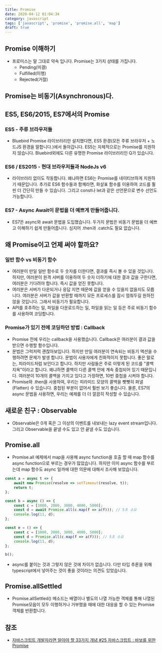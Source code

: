 ```yaml
---
title: Promise
date: 2020-04-12 01:04:34
category: javascript
tags: ['javascript', 'promise', 'promise.all', 'map']
draft: true
---
```


## Promise 이해하기

- 프로미스는 말 그대로 약속 입니다. Promise는 3가지 상태를 가집니다.
  - Pending(미결)
  - Fulfilled(이행)
  - Rejected(거절)

## Promise는 비동기(Asynchronous)다.

## ES5, ES6/2015, ES7에서의 Promise

### ES5 - 주류 브라우저들

- Bluebird Promise 라이브러리만 설치했다면, ES5 환경(모든 주류 브라우저 + 노드JS 환경을 말합니다.)에서 돌아갑니다. ES5는 자체적으로는 Promise를 지원하지 않습니다. Bluebird외에도 다른 유명한 Promise 라이브러리인 Q가 있습니다.

### ES6 / ES2015 - 현대 브라우저들과 NodeJs v6

- 라이브러리 없이도 작동합니다. 왜냐하면 ES6는 Promise를 네이티브하게 지원하기 때문입니다. 추가로 ES6 함수들과 함께라면, 화살표 함수를 이용하여 코드를 훨씬 더 간단히 만들 수 있습니다. 그리고 const나 let과 같은 선언문으로 변수 선언도 가능합니다.

### ES7 - Async Await이 문법을 더 예쁘게 만들어줍니다.

- ES7은 async와 await 문법을 도입했습니다. 두가지 문법은 비동기 문법을 더 예쁘고 이해하기 쉽게 만들어줍니다. 심지어 .then과 .catch도 필요 없습니다.

## 왜 Promise이고 언제 써야 할까요?

### 일반 함수 vs 비동기 함수

- 여러분이 만일 일반 함수로 두 숫자를 더한다면, 결과를 즉시 볼 수 있을 것입니다. 하지만, 여러분이 원격 서버를 이용하여 두 숫자 더하기에 대한 결과 값을 구한다면, 여러분은 기다려야 합니다. 즉시 값을 얻진 못합니다.
- 여러분은 서버가 다운되거나 응답 지연 때문에 값을 얻을 수 있을지 없을지도 모릅니다. 여러분은 서버가 값을 반환할 때까지 모든 프로세스를 잠시 멈춰두길 원하진 않을 것입니다. 그래서 비동기가 필요합니다.
- API를 호추하는 일, 파일을 다운로드하는 일, 파일을 읽는 일 등은 주로 비동기 함수를 사용하여 코딩합니다.

### Promise가 있기 전에 코딩하던 방법 : Callback

- Promise 전에 우리는 callback을 사용했습니다. Callback은 여러분이 결과 값을 받으면 수행할 함수입니다.
- 문법은 그럭저럭 괜찮아보입니다. 하지만 만일 여러분이 연속되는 비동기 액션을 수행하려면 문제가 발생 합니다. 문법이 사용자에게 친화적이지 못합니다. 좋은 말로는, 피라미드처럼 보인다고 합니다. 하지만 사람들은 주로 이렇게 된 코드를 "콜백 지옥"이라고 합니다. 왜냐하면 콜백이 다른 콜백 안에 계속 중첩되어 있기 때문입니다. 여러분이 10개의 콜백을 가지고 있다고 가정하면, 10번 중첩을 시켜야 합니다.
- Promise와 .then을 사용하여, 우리는 피라미드 모양의 콜백을 빳빳히 펴낼(Flatten) 수 있습니다. 중첩된 부분이 없어서 훨씬 보기 좋습니다. 물론, ES7의 async 문법을 사용하면, 우리는 예제를 더 더 깔끔히 작성할 수 있습니다.

## 새로운 친구 : Observable

- Observable은 0개 혹은 그 이상의 이벤트를 내보내는 lazy event stream입니다. 그리고 Observable을 끝낼 수도 있고 안 끝낼 수도 있습니다.

## Promise.all

- Promise.all 예제에서 map을 사용해 async function을 호출 할 때 map 함수를 async function으로 부르는 경우가 많았습니다. 하지만 이미 async 함수를 부르는데 map 함수도 async 일까에 대한 의문에 대해서 조사해 보았습니다.

```javascript
const a = async t => {
	await new Promise(resolve => setTimeout(resolve, t));
	return t;
};

const b = async () => {
	const c = [1000, 2000, 3000, 4000, 5000];
	const d = await Promise.all(c.map(f => a(f))); // 5초 소요
	console.log(11, d);
};

const e = () => {
	const c = [1000, 2000, 3000, 4000, 5000];
	const d = Promise.all(c.map(f => a(f))); // 5초 소요
	console.log(11, d);
};

b();
```

- async를 붙이는 것과 그렇지 않은 것에 차이가 없습니다. 다만 타입 추론을 위해 typescript에서 넣어주는 것이 좋을 것이라는 의견도 있었습니다.

## Promise.allSettled

- Promise.allSettled() 메소드는 배열이나 별도의 나열 가능한 객체를 통해 나열된 Promise모음이 모두 이행하거나 거부했을 때에 대한 대응을 할 수 있는 Promise 객체를 반환합니다.

## 참조

- [자바스크립트 개발자라면 알아야 할 33가지 개념 #25 자바스크립트 : 바보를 위한 Promise](https://velog.io/@jakeseo_me/%EC%9E%90%EB%B0%94%EC%8A%A4%ED%81%AC%EB%A6%BD%ED%8A%B8-%EA%B0%9C%EB%B0%9C%EC%9E%90%EB%9D%BC%EB%A9%B4-%EC%95%8C%EC%95%84%EC%95%BC-%ED%95%A0-33%EA%B0%80%EC%A7%80-%EA%B0%9C%EB%85%90-25-%EC%9E%90%EB%B0%94%EC%8A%A4%ED%81%AC%EB%A6%BD%ED%8A%B8-%EB%B0%94%EB%B3%B4%EB%A5%BC-%EC%9C%84%ED%95%9C-Promise)
